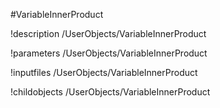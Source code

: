 <!-- MOOSE Object Documentation Stub: Remove this when content is added. -->
#VariableInnerProduct

!description /UserObjects/VariableInnerProduct

!parameters /UserObjects/VariableInnerProduct

!inputfiles /UserObjects/VariableInnerProduct

!childobjects /UserObjects/VariableInnerProduct
